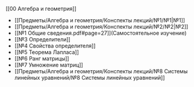 [[00 Алгебра и геометрия]]

- [[Предметы/Алгебра и геометрия/Конспекты лекций/№1/№1|№1]]
- [[Предметы/Алгебра и геометрия/Конспекты лекций/№2/№2|№2]]
- [[№1 Общие сведения.pdf#page=27]](Самостоятельное изучение) 
- [[№3 Определители]]
- [[№4 Свойства определителя]]
- [[№5 Теорема Лапласа]]
- [[№6 Ранг матрицы]]
- [[№7 Умножение матриц]]
- [[Предметы/Алгебра и геометрия/Конспекты лекций/№8 Системы линейных уравнений/№8 Системы линейных уравнений]]